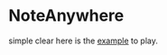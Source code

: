 # NoteAnywhere
simple clear
here is the [example](https://blog.leonzh.cc/notebook/ "NoteAnywhere") to play. 

